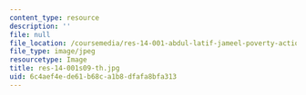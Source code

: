 ```yaml
---
content_type: resource
description: ''
file: null
file_location: /coursemedia/res-14-001-abdul-latif-jameel-poverty-action-lab-executive-training-evaluating-social-programs-2009-spring-2009/6c4aef4ede61b68ca1b8dfafa8bfa313_res-14-001s09-th.jpg
file_type: image/jpeg
resourcetype: Image
title: res-14-001s09-th.jpg
uid: 6c4aef4e-de61-b68c-a1b8-dfafa8bfa313
---
```

